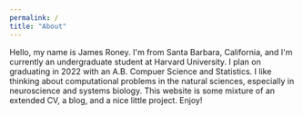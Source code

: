 ```yaml
---
permalink: /
title: "About"
---
```


Hello, my name is James Roney. I'm from Santa Barbara, California, and I'm currently an undergraduate student at Harvard University. I plan on graduating in 2022 with an A.B. Compuer Science and Statistics. I like thinking about computational problems in the natural sciences, especially in neuroscience and systems biology. This website is some mixture of an extended CV, a blog, and a nice little project. Enjoy!
